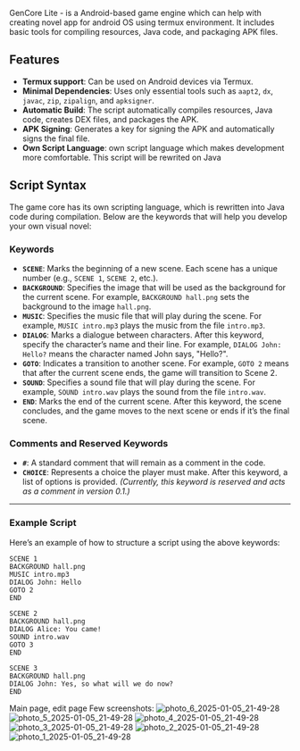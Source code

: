 GenCore Lite - is a Android-based game engine which can help with creating novel app for android OS using termux environment. It includes basic tools for compiling resources, Java code, and packaging APK files.

## Features

- **Termux support**: Can be used on Android devices via Termux.
- **Minimal Dependencies**: Uses only essential tools such as `aapt2`, `dx`, `javac`, `zip`, `zipalign`, and `apksigner`.
- **Automatic Build**: The script automatically compiles resources, Java code, creates DEX files, and packages the APK.
- **APK Signing**: Generates a key for signing the APK and automatically signs the final file.
- **Own Script Language**: own script language which makes development more comfortable. This script will be rewrited on Java


## Script Syntax

The game core has its own scripting language, which is rewritten into Java code during compilation. Below are the keywords that will help you develop your own visual novel:

### Keywords

- **`SCENE`**: Marks the beginning of a new scene. Each scene has a unique number (e.g., `SCENE 1`, `SCENE 2`, etc.).
- **`BACKGROUND`**: Specifies the image that will be used as the background for the current scene. For example, `BACKGROUND hall.png` sets the background to the image `hall.png`.
- **`MUSIC`**: Specifies the music file that will play during the scene. For example, `MUSIC intro.mp3` plays the music from the file `intro.mp3`.
- **`DIALOG`**: Marks a dialogue between characters. After this keyword, specify the character’s name and their line. For example, `DIALOG John: Hello?` means the character named John says, "Hello?".
- **`GOTO`**: Indicates a transition to another scene. For example, `GOTO 2` means that after the current scene ends, the game will transition to Scene 2.
- **`SOUND`**: Specifies a sound file that will play during the scene. For example, `SOUND intro.wav` plays the sound from the file `intro.wav`.
- **`END`**: Marks the end of the current scene. After this keyword, the scene concludes, and the game moves to the next scene or ends if it’s the final scene.

### Comments and Reserved Keywords

- **`#`**: A standard comment that will remain as a comment in the code.
- **`CHOICE`**: Represents a choice the player must make. After this keyword, a list of options is provided. *(Currently, this keyword is reserved and acts as a comment in version 0.1.)*

---

### Example Script

Here’s an example of how to structure a script using the above keywords:

```plaintext
SCENE 1
BACKGROUND hall.png
MUSIC intro.mp3
DIALOG John: Hello
GOTO 2
END

SCENE 2
BACKGROUND hall.png
DIALOG Alice: You came!
SOUND intro.wav
GOTO 3
END

SCENE 3
BACKGROUND hall.png
DIALOG John: Yes, so what will we do now?
END
```


Main page, edit page
Few screenshots:
![photo_6_2025-01-05_21-49-28](https://github.com/user-attachments/assets/f95e8cd5-bed2-4a04-9205-0859441ac6c2)
![photo_5_2025-01-05_21-49-28](https://github.com/user-attachments/assets/68494a30-6c79-45b1-bac5-4ab2eda47e08)
![photo_4_2025-01-05_21-49-28](https://github.com/user-attachments/assets/ab31e3fc-2e2a-4518-a26c-43eac04b583f)
![photo_3_2025-01-05_21-49-28](https://github.com/user-attachments/assets/8c9100ab-bb92-4e4c-8fb5-302236472aad)
![photo_2_2025-01-05_21-49-28](https://github.com/user-attachments/assets/dc5d6304-f9bd-4f25-99de-0b2e9df91b8d)
![photo_1_2025-01-05_21-49-28](https://github.com/user-attachments/assets/9c89bb24-9042-405a-b4eb-1e9a8834aa01)
